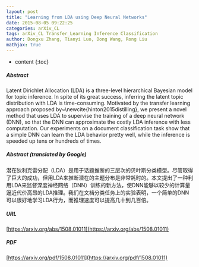 ```yaml
---
layout: post
title: "Learning from LDA using Deep Neural Networks"
date: 2015-08-05 09:22:25
categories: arXiv_CL
tags: arXiv_CL Transfer_Learning Inference Classification
author: Dongxu Zhang, Tianyi Luo, Dong Wang, Rong Liu
mathjax: true
---
```


* content
{:toc}

##### Abstract
Latent Dirichlet Allocation (LDA) is a three-level hierarchical Bayesian model for topic inference. In spite of its great success, inferring the latent topic distribution with LDA is time-consuming. Motivated by the transfer learning approach proposed by~\newcite{hinton2015distilling}, we present a novel method that uses LDA to supervise the training of a deep neural network (DNN), so that the DNN can approximate the costly LDA inference with less computation. Our experiments on a document classification task show that a simple DNN can learn the LDA behavior pretty well, while the inference is speeded up tens or hundreds of times.

##### Abstract (translated by Google)
潜在狄利克雷分配（LDA）是用于话题推断的三层次的贝叶斯分类模型。尽管取得了巨大的成功，但用LDA来推断潜在的主题分布是非常耗时的。本文提出了一种利用LDA来监督深度神经网络（DNN）训练的新方法，使DNN能够以较少的计算量逼近代价高昂的LDA推理。我们在文档分类任务上的实验表明，一个简单的DNN可以很好地学习LDA行为，而推理速度可以提高几十到几百倍。

##### URL
[https://arxiv.org/abs/1508.01011](https://arxiv.org/abs/1508.01011)

##### PDF
[https://arxiv.org/pdf/1508.01011](https://arxiv.org/pdf/1508.01011)

